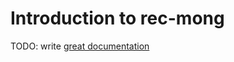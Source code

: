 # Introduction to rec-mong

TODO: write [great documentation](http://jacobian.org/writing/great-documentation/what-to-write/)
